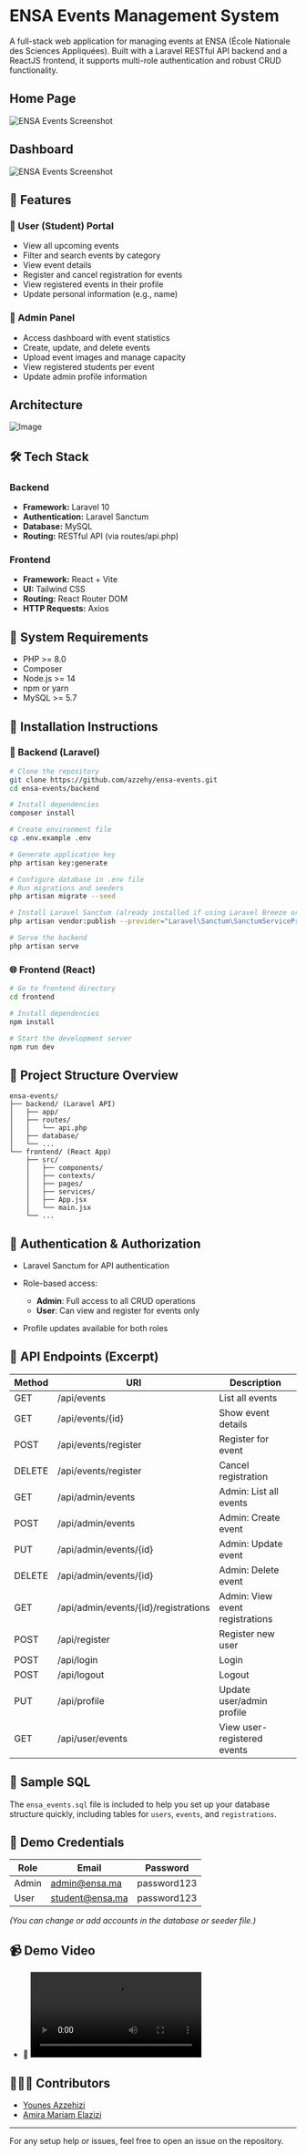 
# ENSA Events Management System

A full-stack web application for managing events at ENSA (École Nationale des Sciences Appliquées). Built with a Laravel RESTful API backend and a ReactJS frontend, it supports multi-role authentication and robust CRUD functionality.

## Home Page
![ENSA Events Screenshot](/images/Home.png)

## Dashboard
![ENSA Events Screenshot](/images/Dashboard.png)

## 🚀 Features

### 👤 User (Student) Portal

* View all upcoming events
* Filter and search events by category
* View event details
* Register and cancel registration for events
* View registered events in their profile
* Update personal information (e.g., name)

### 🔐 Admin Panel

* Access dashboard with event statistics
* Create, update, and delete events
* Upload event images and manage capacity
* View registered students per event
* Update admin profile information

## Architecture
![Image](https://github.com/user-attachments/assets/08daa363-b1d3-4547-9c8e-780352a9b196)

## 🛠️ Tech Stack

### Backend

* **Framework:** Laravel 10
* **Authentication:** Laravel Sanctum
* **Database:** MySQL
* **Routing:** RESTful API (via routes/api.php)

### Frontend

* **Framework:** React + Vite
* **UI:** Tailwind CSS
* **Routing:** React Router DOM
* **HTTP Requests:** Axios


## 🧱 System Requirements

* PHP >= 8.0
* Composer
* Node.js >= 14
* npm or yarn
* MySQL >= 5.7

## 🧩 Installation Instructions

### 🔧 Backend (Laravel)

```bash
# Clone the repository
git clone https://github.com/azzehy/ensa-events.git
cd ensa-events/backend

# Install dependencies
composer install

# Create environment file
cp .env.example .env

# Generate application key
php artisan key:generate

# Configure database in .env file
# Run migrations and seeders
php artisan migrate --seed

# Install Laravel Sanctum (already installed if using Laravel Breeze or Jetstream)
php artisan vendor:publish --provider="Laravel\Sanctum\SanctumServiceProvider"

# Serve the backend
php artisan serve
```

### 🌐 Frontend (React)

```bash
# Go to frontend directory
cd frontend

# Install dependencies
npm install

# Start the development server
npm run dev
```

## 📁 Project Structure Overview

```
ensa-events/
├── backend/ (Laravel API)
│   ├── app/
│   ├── routes/
│   │   └── api.php
│   ├── database/
│   └── ...
└── frontend/ (React App)
    ├── src/
    │   ├── components/
    │   ├── contexts/
    │   ├── pages/
    │   ├── services/
    │   ├── App.jsx
    │   └── main.jsx
    └── ...
```

## 🔐 Authentication & Authorization

* Laravel Sanctum for API authentication
* Role-based access:

  * **Admin**: Full access to all CRUD operations
  * **User**: Can view and register for events only
* Profile updates available for both roles

## 📡 API Endpoints (Excerpt)

| Method | URI                                  | Description                     |
| ------ | ------------------------------------ | ------------------------------- |
| GET    | /api/events                          | List all events                 |
| GET    | /api/events/{id}                     | Show event details              |
| POST   | /api/events/register                 | Register for event              |
| DELETE | /api/events/register                 | Cancel registration             |
| GET    | /api/admin/events                    | Admin: List all events          |
| POST   | /api/admin/events                    | Admin: Create event             |
| PUT    | /api/admin/events/{id}               | Admin: Update event             |
| DELETE | /api/admin/events/{id}               | Admin: Delete event             |
| GET    | /api/admin/events/{id}/registrations | Admin: View event registrations |
| POST   | /api/register                        | Register new user               |
| POST   | /api/login                           | Login                           |
| POST   | /api/logout                          | Logout                          |
| PUT    | /api/profile                         | Update user/admin profile       |
| GET    | /api/user/events                     | View user-registered events     |

## 🧪 Sample SQL

The `ensa_events.sql` file is included to help you set up your database structure quickly, including tables for `users`, `events`, and `registrations`.

## 🤪 Demo Credentials

| Role  | Email                                   | Password |
| ----- | --------------------------------------- | -------- |
| Admin | [admin@ensa.ma](mailto:admin@ensa.ma) | password123 |
| User  | [student@ensa.ma](mailto:user@ensa.ma)   | password123  |

*(You can change or add accounts in the database or seeder file.)*


## 📹 Demo Video

* 🎥 ![Demo video](/images/ENSAEVENTS.mp4)


## 🧑‍🤝‍🧑 Contributors

* [Younes Azzehizi](https://github.com/azzehy)
* [Amira Mariam Elazizi](https://github.com/amiraelazizi04)

---

For any setup help or issues, feel free to open an issue on the repository.
